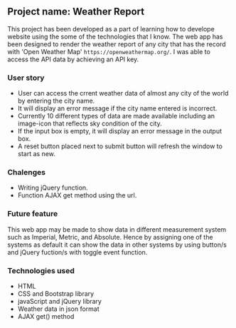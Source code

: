 ## Project name: Weather Report

This project has been developed as a part of learning how to develope website using the some of the technologies that I know. The web app has been designed to render the weather report of any city that has the record with 'Open Weather Map' `https://openweathermap.org/`. I was able to access the API data by achieving an API key.

### User story

* User can access the crrent weather data of almost any city of the world by entering the city name. 
* It will display an error message if the city name entered is incorrect.
* Currently 10 different types of data are made available including an image-icon that reflects sky condition of the city.
* If the input box is empty, it will display an error message in the output box.
* A reset button placed next to submit button will refresh the window to start as new.

### Chalenges

* Writing jQuery function. 
* Function AJAX get method using the url.

### Future feature

This web app may be made to show data in different measurement system such as Imperial, Metric, and Absolute. Hence by assigning one of the systems as default it can show the data in other systems by using button/s and jQuery fuction/s with toggle event function.

### Technologies used

* HTML
* CSS and Bootstrap library
* javaScript and jQuery library
* Weather data in json format
* AJAX get() method
